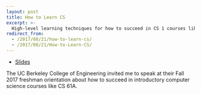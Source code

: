 ```yaml
---
layout: post
title: How to Learn CS
excerpt: >-
  High-level learning techniques for how to succeed in CS 1 courses like CS 61A.
redirect_from:
  - /2017/08/21/how-to-learn-cs/
  - /2017/08/21/How-to-Learn-CS/
---
```


- [Slides](/gbo)

The UC Berkeley College of Engineering invited me to speak at their Fall 2017 freshman orientation about how to succeed in introductory computer science courses like CS 61A.
